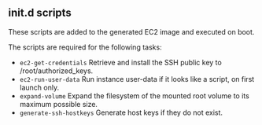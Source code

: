 ## init.d scripts ##
These scripts are added to the generated EC2 image and executed on boot.

The scripts are required for the following tasks:

* `ec2-get-credentials`
  Retrieve and install the SSH public key to /root/authorized_keys.
* `ec2-run-user-data`
  Run instance user-data if it looks like a script, on first launch only.
* `expand-volume`
  Expand the filesystem of the mounted root volume to its maximum possible size.
* `generate-ssh-hostkeys`
  Generate host keys if they do not exist.
